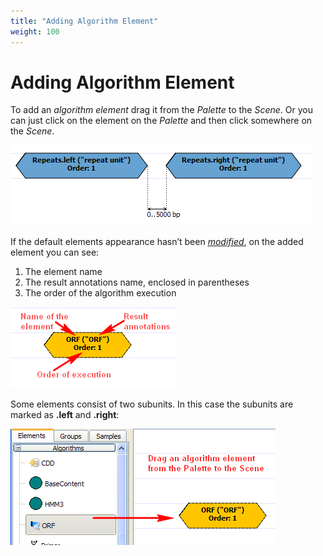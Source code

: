 ```yaml
---
title: "Adding Algorithm Element"
weight: 100
---
```



# Adding Algorithm Element

To add an _algorithm element_ drag it from the _Palette_ to the _Scene_. Or you can just click on the element on the _Palette_ and then click somewhere on the _Scene_.


![](/images/65930623/65930624.png)

If the default elements appearance hasn’t been [_modified_](changing-algorithm-element-appearance), on the added element you can see:

1.  The element name
2.  The result annotations name, enclosed in parentheses
3.  The order of the algorithm execution


![](/images/65930623/65930625.png)

Some elements consist of two subunits. In this case the subunits are marked as **.left** and **.right**:


![](/images/65930623/65930626.png)
